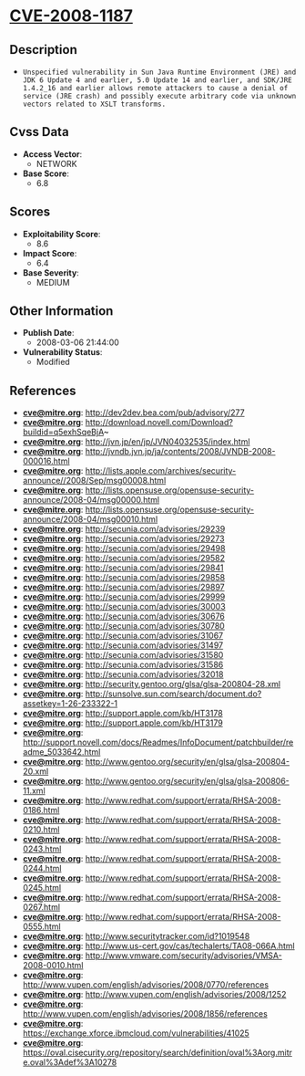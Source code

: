 
# [CVE-2008-1187](https://cve.mitre.org/cgi-bin/cvename.cgi?name=CVE-2008-1187)

## Description

- `Unspecified vulnerability in Sun Java Runtime Environment (JRE) and JDK 6 Update 4 and earlier, 5.0 Update 14 and earlier, and SDK/JRE 1.4.2_16 and earlier allows remote attackers to cause a denial of service (JRE crash) and possibly execute arbitrary code via unknown vectors related to XSLT transforms.`

## Cvss Data

- **Access Vector**:
  - NETWORK
- **Base Score**:
  - 6.8

## Scores

- **Exploitability Score**:
  - 8.6
- **Impact Score**:
  - 6.4
- **Base Severity**:
  - MEDIUM

## Other Information

- **Publish Date**:
  - 2008-03-06 21:44:00
- **Vulnerability Status**:
  - Modified

## References

- **cve@mitre.org**: http://dev2dev.bea.com/pub/advisory/277
- **cve@mitre.org**: http://download.novell.com/Download?buildid=q5exhSqeBjA~
- **cve@mitre.org**: http://jvn.jp/en/jp/JVN04032535/index.html
- **cve@mitre.org**: http://jvndb.jvn.jp/ja/contents/2008/JVNDB-2008-000016.html
- **cve@mitre.org**: http://lists.apple.com/archives/security-announce//2008/Sep/msg00008.html
- **cve@mitre.org**: http://lists.opensuse.org/opensuse-security-announce/2008-04/msg00000.html
- **cve@mitre.org**: http://lists.opensuse.org/opensuse-security-announce/2008-04/msg00010.html
- **cve@mitre.org**: http://secunia.com/advisories/29239
- **cve@mitre.org**: http://secunia.com/advisories/29273
- **cve@mitre.org**: http://secunia.com/advisories/29498
- **cve@mitre.org**: http://secunia.com/advisories/29582
- **cve@mitre.org**: http://secunia.com/advisories/29841
- **cve@mitre.org**: http://secunia.com/advisories/29858
- **cve@mitre.org**: http://secunia.com/advisories/29897
- **cve@mitre.org**: http://secunia.com/advisories/29999
- **cve@mitre.org**: http://secunia.com/advisories/30003
- **cve@mitre.org**: http://secunia.com/advisories/30676
- **cve@mitre.org**: http://secunia.com/advisories/30780
- **cve@mitre.org**: http://secunia.com/advisories/31067
- **cve@mitre.org**: http://secunia.com/advisories/31497
- **cve@mitre.org**: http://secunia.com/advisories/31580
- **cve@mitre.org**: http://secunia.com/advisories/31586
- **cve@mitre.org**: http://secunia.com/advisories/32018
- **cve@mitre.org**: http://security.gentoo.org/glsa/glsa-200804-28.xml
- **cve@mitre.org**: http://sunsolve.sun.com/search/document.do?assetkey=1-26-233322-1
- **cve@mitre.org**: http://support.apple.com/kb/HT3178
- **cve@mitre.org**: http://support.apple.com/kb/HT3179
- **cve@mitre.org**: http://support.novell.com/docs/Readmes/InfoDocument/patchbuilder/readme_5033642.html
- **cve@mitre.org**: http://www.gentoo.org/security/en/glsa/glsa-200804-20.xml
- **cve@mitre.org**: http://www.gentoo.org/security/en/glsa/glsa-200806-11.xml
- **cve@mitre.org**: http://www.redhat.com/support/errata/RHSA-2008-0186.html
- **cve@mitre.org**: http://www.redhat.com/support/errata/RHSA-2008-0210.html
- **cve@mitre.org**: http://www.redhat.com/support/errata/RHSA-2008-0243.html
- **cve@mitre.org**: http://www.redhat.com/support/errata/RHSA-2008-0244.html
- **cve@mitre.org**: http://www.redhat.com/support/errata/RHSA-2008-0245.html
- **cve@mitre.org**: http://www.redhat.com/support/errata/RHSA-2008-0267.html
- **cve@mitre.org**: http://www.redhat.com/support/errata/RHSA-2008-0555.html
- **cve@mitre.org**: http://www.securitytracker.com/id?1019548
- **cve@mitre.org**: http://www.us-cert.gov/cas/techalerts/TA08-066A.html
- **cve@mitre.org**: http://www.vmware.com/security/advisories/VMSA-2008-0010.html
- **cve@mitre.org**: http://www.vupen.com/english/advisories/2008/0770/references
- **cve@mitre.org**: http://www.vupen.com/english/advisories/2008/1252
- **cve@mitre.org**: http://www.vupen.com/english/advisories/2008/1856/references
- **cve@mitre.org**: https://exchange.xforce.ibmcloud.com/vulnerabilities/41025
- **cve@mitre.org**: https://oval.cisecurity.org/repository/search/definition/oval%3Aorg.mitre.oval%3Adef%3A10278
